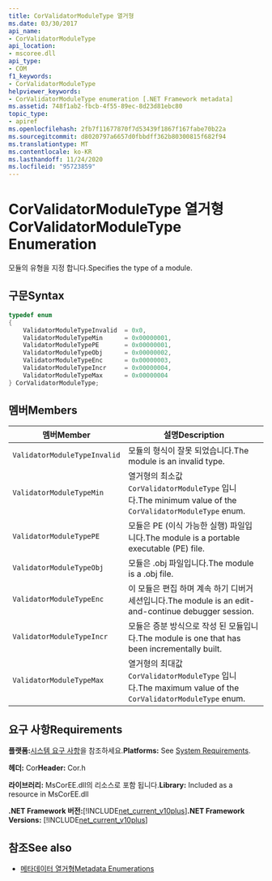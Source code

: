 ```yaml
---
title: CorValidatorModuleType 열거형
ms.date: 03/30/2017
api_name:
- CorValidatorModuleType
api_location:
- mscoree.dll
api_type:
- COM
f1_keywords:
- CorValidatorModuleType
helpviewer_keywords:
- CorValidatorModuleType enumeration [.NET Framework metadata]
ms.assetid: 748f1ab2-fbcb-4f55-89ec-8d23d81ebc80
topic_type:
- apiref
ms.openlocfilehash: 2fb7f11677870f7d53439f1867f167fabe70b22a
ms.sourcegitcommit: d8020797a6657d0fbbdff362b80300815f682f94
ms.translationtype: MT
ms.contentlocale: ko-KR
ms.lasthandoff: 11/24/2020
ms.locfileid: "95723859"
---
```

# <a name="corvalidatormoduletype-enumeration"></a><span data-ttu-id="630f0-102">CorValidatorModuleType 열거형</span><span class="sxs-lookup"><span data-stu-id="630f0-102">CorValidatorModuleType Enumeration</span></span>

<span data-ttu-id="630f0-103">모듈의 유형을 지정 합니다.</span><span class="sxs-lookup"><span data-stu-id="630f0-103">Specifies the type of a module.</span></span>  
  
## <a name="syntax"></a><span data-ttu-id="630f0-104">구문</span><span class="sxs-lookup"><span data-stu-id="630f0-104">Syntax</span></span>  
  
```cpp  
typedef enum  
{  
    ValidatorModuleTypeInvalid  = 0x0,  
    ValidatorModuleTypeMin      = 0x00000001,  
    ValidatorModuleTypePE       = 0x00000001,  
    ValidatorModuleTypeObj      = 0x00000002,  
    ValidatorModuleTypeEnc      = 0x00000003,  
    ValidatorModuleTypeIncr     = 0x00000004,  
    ValidatorModuleTypeMax      = 0x00000004  
} CorValidatorModuleType;  
```  
  
## <a name="members"></a><span data-ttu-id="630f0-105">멤버</span><span class="sxs-lookup"><span data-stu-id="630f0-105">Members</span></span>  
  
|<span data-ttu-id="630f0-106">멤버</span><span class="sxs-lookup"><span data-stu-id="630f0-106">Member</span></span>|<span data-ttu-id="630f0-107">설명</span><span class="sxs-lookup"><span data-stu-id="630f0-107">Description</span></span>|  
|------------|-----------------|  
|`ValidatorModuleTypeInvalid`|<span data-ttu-id="630f0-108">모듈의 형식이 잘못 되었습니다.</span><span class="sxs-lookup"><span data-stu-id="630f0-108">The module is an invalid type.</span></span>|  
|`ValidatorModuleTypeMin`|<span data-ttu-id="630f0-109">열거형의 최소값 `CorValidatorModuleType` 입니다.</span><span class="sxs-lookup"><span data-stu-id="630f0-109">The minimum value of the `CorValidatorModuleType` enum.</span></span>|  
|`ValidatorModuleTypePE`|<span data-ttu-id="630f0-110">모듈은 PE (이식 가능한 실행) 파일입니다.</span><span class="sxs-lookup"><span data-stu-id="630f0-110">The module is a portable executable (PE) file.</span></span>|  
|`ValidatorModuleTypeObj`|<span data-ttu-id="630f0-111">모듈은 .obj 파일입니다.</span><span class="sxs-lookup"><span data-stu-id="630f0-111">The module is a .obj file.</span></span>|  
|`ValidatorModuleTypeEnc`|<span data-ttu-id="630f0-112">이 모듈은 편집 하며 계속 하기 디버거 세션입니다.</span><span class="sxs-lookup"><span data-stu-id="630f0-112">The module is an edit-and-continue debugger session.</span></span>|  
|`ValidatorModuleTypeIncr`|<span data-ttu-id="630f0-113">모듈은 증분 방식으로 작성 된 모듈입니다.</span><span class="sxs-lookup"><span data-stu-id="630f0-113">The module is one that has been incrementally built.</span></span>|  
|`ValidatorModuleTypeMax`|<span data-ttu-id="630f0-114">열거형의 최대값 `CorValidatorModuleType` 입니다.</span><span class="sxs-lookup"><span data-stu-id="630f0-114">The maximum value of the `CorValidatorModuleType` enum.</span></span>|  
  
## <a name="requirements"></a><span data-ttu-id="630f0-115">요구 사항</span><span class="sxs-lookup"><span data-stu-id="630f0-115">Requirements</span></span>  

 <span data-ttu-id="630f0-116">**플랫폼:**[시스템 요구 사항](../../get-started/system-requirements.md)을 참조하세요.</span><span class="sxs-lookup"><span data-stu-id="630f0-116">**Platforms:** See [System Requirements](../../get-started/system-requirements.md).</span></span>  
  
 <span data-ttu-id="630f0-117">**헤더:** Cor</span><span class="sxs-lookup"><span data-stu-id="630f0-117">**Header:** Cor.h</span></span>  
  
 <span data-ttu-id="630f0-118">**라이브러리:** MsCorEE.dll의 리소스로 포함 됩니다.</span><span class="sxs-lookup"><span data-stu-id="630f0-118">**Library:** Included as a resource in MsCorEE.dll</span></span>  
  
 <span data-ttu-id="630f0-119">**.NET Framework 버전:**[!INCLUDE[net_current_v10plus](../../../../includes/net-current-v10plus-md.md)]</span><span class="sxs-lookup"><span data-stu-id="630f0-119">**.NET Framework Versions:** [!INCLUDE[net_current_v10plus](../../../../includes/net-current-v10plus-md.md)]</span></span>  
  
## <a name="see-also"></a><span data-ttu-id="630f0-120">참조</span><span class="sxs-lookup"><span data-stu-id="630f0-120">See also</span></span>

- [<span data-ttu-id="630f0-121">메타데이터 열거형</span><span class="sxs-lookup"><span data-stu-id="630f0-121">Metadata Enumerations</span></span>](metadata-enumerations.md)
